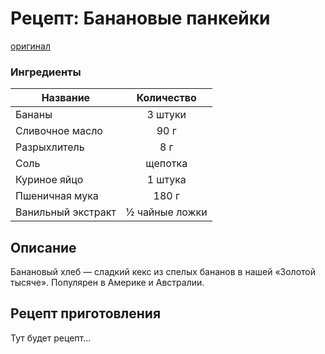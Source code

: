 # Рецепт: Банановые панкейки
[оригинал](https://eda.ru/recepty/vypechka-deserty/bananovyy-hleb-104302)

### Ингредиенты
| Название        	 | Количество    |
| -------------   	 |:-------------:|
| Бананы  	         | 3 штуки       |
| Сливочное масло    | 90 г 		 |
| Разрыхлитель		 | 8 г 		     |
| Соль               | щепотка       |
| Куриное яйцо       | 1 штука       |
| Пшеничная мука     | 180 г         |
| Ванильный экстракт | ½ чайные ложки|

## Описание
Банановый хлеб — сладкий кекс из спелых бананов в нашей «Золотой тысяче». Популярен в Америке и Австралии.

## Рецепт приготовления
Тут будет рецепт...